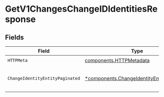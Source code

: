 # GetV1ChangesChangeIDIdentitiesResponse


## Fields

| Field                                                                                                 | Type                                                                                                  | Required                                                                                              | Description                                                                                           |
| ----------------------------------------------------------------------------------------------------- | ----------------------------------------------------------------------------------------------------- | ----------------------------------------------------------------------------------------------------- | ----------------------------------------------------------------------------------------------------- |
| `HTTPMeta`                                                                                            | [components.HTTPMetadata](../../models/components/httpmetadata.md)                                    | :heavy_check_mark:                                                                                    | N/A                                                                                                   |
| `ChangeIdentityEntityPaginated`                                                                       | [*components.ChangeIdentityEntityPaginated](../../models/components/changeidentityentitypaginated.md) | :heavy_minus_sign:                                                                                    | Retrieve all identities for the change                                                                |